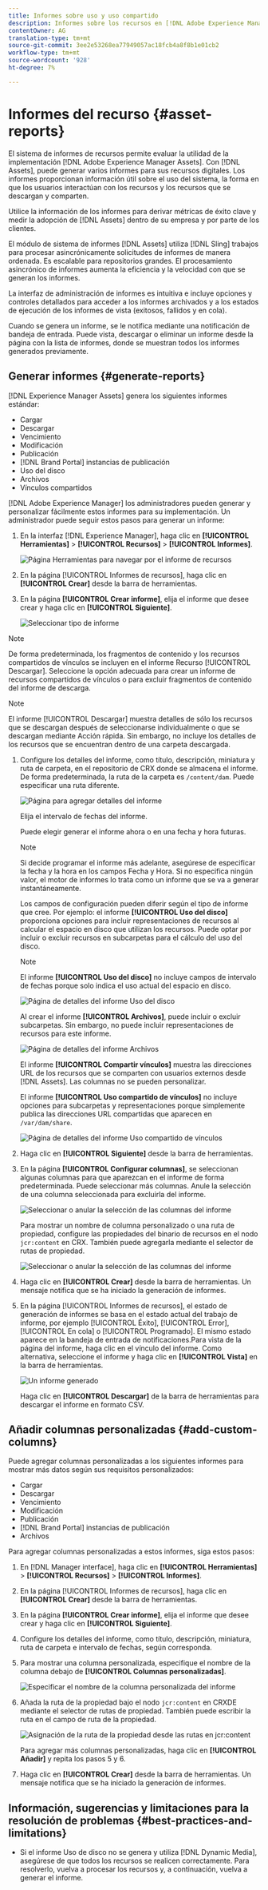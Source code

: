 ```yaml
---
title: Informes sobre uso y uso compartido
description: Informes sobre los recursos en [!DNL Adobe Experience Manager Assets] que ayudan a comprender el uso, la actividad y el uso compartido de los recursos digitales.
contentOwner: AG
translation-type: tm+mt
source-git-commit: 3ee2e53268ea77949057ac18fcb4a8f8b1e01cb2
workflow-type: tm+mt
source-wordcount: '928'
ht-degree: 7%

---
```



# Informes del recurso {#asset-reports}

El sistema de informes de recursos permite evaluar la utilidad de la implementación [!DNL Adobe Experience Manager Assets]. Con [!DNL Assets], puede generar varios informes para sus recursos digitales. Los informes proporcionan información útil sobre el uso del sistema, la forma en que los usuarios interactúan con los recursos y los recursos que se descargan y comparten.

Utilice la información de los informes para derivar métricas de éxito clave y medir la adopción de [!DNL Assets] dentro de su empresa y por parte de los clientes.

El módulo de sistema de informes [!DNL Assets] utiliza [!DNL Sling] trabajos para procesar asincrónicamente solicitudes de informes de manera ordenada. Es escalable para repositorios grandes. El procesamiento asincrónico de informes aumenta la eficiencia y la velocidad con que se generan los informes.

La interfaz de administración de informes es intuitiva e incluye opciones y controles detallados para acceder a los informes archivados y a los estados de ejecución de los informes de vista (exitosos, fallidos y en cola).

Cuando se genera un informe, <!-- through an email (optional) and --> se le notifica mediante una notificación de bandeja de entrada. Puede vista, descargar o eliminar un informe desde la página con la lista de informes, donde se muestran todos los informes generados previamente.

## Generar informes {#generate-reports}

[!DNL Experience Manager Assets] genera los siguientes informes estándar:

* Cargar
* Descargar
* Vencimiento
* Modificación
* Publicación
* [!DNL Brand Portal] instancias de publicación
* Uso del disco
* Archivos
* Vínculos compartidos

[!DNL Adobe Experience Manager] los administradores pueden generar y personalizar fácilmente estos informes para su implementación. Un administrador puede seguir estos pasos para generar un informe:

1. En la interfaz [!DNL Experience Manager], haga clic en **[!UICONTROL Herramientas]** > **[!UICONTROL Recursos]** > **[!UICONTROL Informes]**.

   ![Página Herramientas para navegar por el informe de recursos](assets/navigation.png)

1. En la página [!UICONTROL Informes de recursos], haga clic en **[!UICONTROL Crear]** desde la barra de herramientas.
1. En la página **[!UICONTROL Crear informe]**, elija el informe que desee crear y haga clic en **[!UICONTROL Siguiente]**.

   ![Seleccionar tipo de informe](assets/choose_report.png)

<!-- TBD: How do enable this in CS now? Is it done using some OSGi config now?
   >[!NOTE]
   >
   >Before you can generate an **[!UICONTROL Asset Downloaded]** report, ensure that the Asset Download service is enabled. From the web console (`https://[aem_server]:[port]/system/console/configMgr`), open the **[!UICONTROL Day CQ DAM Event Recorder]** configuration, and select the **[!UICONTROL Asset Downloaded (DOWNLOADED)]** option in Event Types if not already selected.
-->

>[!NOTE]
>
>De forma predeterminada, los fragmentos de contenido y los recursos compartidos de vínculos se incluyen en el informe Recurso [!UICONTROL Descargar]. Seleccione la opción adecuada para crear un informe de recursos compartidos de vínculos o para excluir fragmentos de contenido del informe de descarga.

>[!NOTE]
>
>El informe [!UICONTROL Descargar] muestra detalles de sólo los recursos que se descargan después de seleccionarse individualmente o que se descargan mediante Acción rápida. Sin embargo, no incluye los detalles de los recursos que se encuentran dentro de una carpeta descargada.

1. Configure los detalles del informe, como título, descripción, miniatura y ruta de carpeta, en el repositorio de CRX donde se almacena el informe. De forma predeterminada, la ruta de la carpeta es `/content/dam`. Puede especificar una ruta diferente.

   ![Página para agregar detalles del informe](assets/report_configuration.png)

   Elija el intervalo de fechas del informe.

   Puede elegir generar el informe ahora o en una fecha y hora futuras.

   >[!NOTE]
   >
   >Si decide programar el informe más adelante, asegúrese de especificar la fecha y la hora en los campos Fecha y Hora. Si no especifica ningún valor, el motor de informes lo trata como un informe que se va a generar instantáneamente.

   Los campos de configuración pueden diferir según el tipo de informe que cree. Por ejemplo: el informe **[!UICONTROL Uso del disco]** proporciona opciones para incluir representaciones de recursos al calcular el espacio en disco que utilizan los recursos. Puede optar por incluir o excluir recursos en subcarpetas para el cálculo del uso del disco.

   >[!NOTE]
   >
   >El informe **[!UICONTROL Uso del disco]** no incluye campos de intervalo de fechas porque solo indica el uso actual del espacio en disco.

   ![Página de detalles del informe Uso del disco](assets/disk_usage_configuration.png)

   Al crear el informe **[!UICONTROL Archivos]**, puede incluir o excluir subcarpetas. Sin embargo, no puede incluir representaciones de recursos para este informe.

   ![Página de detalles del informe Archivos](assets/files_report.png)

   El informe **[!UICONTROL Compartir vínculos]** muestra las direcciones URL de los recursos que se comparten con usuarios externos desde [!DNL Assets]. <!-- It includes email ids of the user who shared the assets, emails ids of users with which the assets are shared, share date, and expiration date for the link. --> Las columnas no se pueden personalizar.

   El informe **[!UICONTROL Uso compartido de vínculos]** no incluye opciones para subcarpetas y representaciones porque simplemente publica las direcciones URL compartidas que aparecen en `/var/dam/share`.

   ![Página de detalles del informe Uso compartido de vínculos](assets/link_share.png)

1. Haga clic en **[!UICONTROL Siguiente]** desde la barra de herramientas.

1. En la página **[!UICONTROL Configurar columnas]**, se seleccionan algunas columnas para que aparezcan en el informe de forma predeterminada. Puede seleccionar más columnas. Anule la selección de una columna seleccionada para excluirla del informe.

   ![Seleccionar o anular la selección de las columnas del informe](assets/configure_columns.png)

   Para mostrar un nombre de columna personalizado o una ruta de propiedad, configure las propiedades del binario de recursos en el nodo `jcr:content` en CRX. También puede agregarla mediante el selector de rutas de propiedad.

   ![Seleccionar o anular la selección de las columnas del informe](assets/custom_columns.png)

1. Haga clic en **[!UICONTROL Crear]** desde la barra de herramientas. Un mensaje notifica que se ha iniciado la generación de informes.
1. En la página [!UICONTROL Informes de recursos], el estado de generación de informes se basa en el estado actual del trabajo de informe, por ejemplo [!UICONTROL Éxito], [!UICONTROL Error], [!UICONTROL En cola] o [!UICONTROL Programado]. El mismo estado aparece en la bandeja de entrada de notificaciones.Para vista de la página del informe, haga clic en el vínculo del informe. Como alternativa, seleccione el informe y haga clic en **[!UICONTROL Vista]** en la barra de herramientas.

   ![Un informe generado](assets/report_page.png)

   Haga clic en **[!UICONTROL Descargar]** de la barra de herramientas para descargar el informe en formato CSV.

## Añadir columnas personalizadas {#add-custom-columns}

Puede agregar columnas personalizadas a los siguientes informes para mostrar más datos según sus requisitos personalizados:

* Cargar
* Descargar
* Vencimiento
* Modificación
* Publicación
* [!DNL Brand Portal] instancias de publicación
* Archivos

Para agregar columnas personalizadas a estos informes, siga estos pasos:

1. En [!DNL Manager interface], haga clic en **[!UICONTROL Herramientas]** > **[!UICONTROL Recursos]** > **[!UICONTROL Informes]**.
1. En la página [!UICONTROL Informes de recursos], haga clic en **[!UICONTROL Crear]** desde la barra de herramientas.

1. En la página **[!UICONTROL Crear informe]**, elija el informe que desee crear y haga clic en **[!UICONTROL Siguiente]**.
1. Configure los detalles del informe, como título, descripción, miniatura, ruta de carpeta e intervalo de fechas, según corresponda.

1. Para mostrar una columna personalizada, especifique el nombre de la columna debajo de **[!UICONTROL Columnas personalizadas]**.

   ![Especificar el nombre de la columna personalizada del informe](assets/custom_columns-1.png)

1. Añada la ruta de la propiedad bajo el nodo `jcr:content` en CRXDE mediante el selector de rutas de propiedad. También puede escribir la ruta en el campo de ruta de la propiedad.

   ![Asignación de la ruta de la propiedad desde las rutas en jcr:content](assets/property_picker.png)

   Para agregar más columnas personalizadas, haga clic en **[!UICONTROL Añadir]** y repita los pasos 5 y 6.

1. Haga clic en **[!UICONTROL Crear]** desde la barra de herramientas. Un mensaje notifica que se ha iniciado la generación de informes.

<!-- TBD: How to configure purge now? Is it using OSGi configurations?

## Configure purging service {#configure-purging-service}

To remove reports that you no longer require, configure the DAM Report Purge service from the web console to purge existing reports based on their quantity and age.

1. Access the web console (configuration manager) from `https://[aem_server]:[port]/system/console/configMgr`.
1. Open the **[!UICONTROL DAM Report Purge Service]** configuration.
1. Specify the frequency (time interval) for the purging service in the `scheduler.expression.name` field. You can also configure the age and the quantity threshold for reports.
1. Save the changes.
-->

## Información, sugerencias y limitaciones para la resolución de problemas {#best-practices-and-limitations}

* Si el informe Uso de disco no se genera y utiliza [!DNL Dynamic Media], asegúrese de que todos los recursos se realicen correctamente. Para resolverlo, vuelva a procesar los recursos y, a continuación, vuelva a generar el informe.
